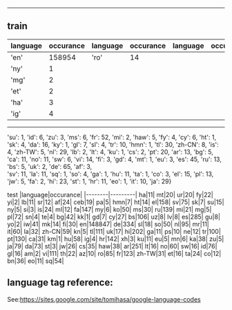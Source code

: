
****
## train

|language|occurance|language|occurance|language|occurance|language|occurance|   
|--------|---------|--------|---------|--------|---------|--------|---------|
|'en'    | 158954  |'ro'    | 14  |   
|'ny'    |      1  |   
|'mg'    |      2  |   
|'et'    |      2  |
|'ha'    |      3  |
|'ig'    |      4  |

****





'su': 1, 
'id': 6, 
'zu': 3, 
'ms': 6, 
'fr': 52, 
'mi': 2, 
'haw': 5, 
'fy': 4, 
'cy': 6, 
'ht': 1, 
'sk': 4, 
'da': 16, 
'ky': 1, 
'gl': 7, 
'sl': 4, 
'tr': 10, 
'hmn': 1, 
'tl': 30, 
'zh-CN': 8, 
'is': 4, 
'zh-TW': 5, 
'nl': 29, 
'lb': 2, 
'lt': 4, 
'ku': 1, 
'cs': 2, 
'pt': 20, 
'ar': 13, 
'bg': 5, 
'ca': 11, 
'no': 11, 
'sw': 6, 
'vi': 14, 
'fi': 3, 
'gd': 4, 
'mt': 1, 
'eu': 3, 
'es': 45, 
'ru': 13, 
'bs': 5, 
'uk': 2, 
'de': 65, 
'af': 3,  
'sv': 11, 
'la': 11, 
'sq': 1, 
'so': 4, 
'ga': 1, 
'hu': 11, 
'ta': 1, 
'co': 3, 
'el': 15, 
'pl': 13, 
'jw': 5, 
'fa': 2, 
'hi': 23, 
'st': 1, 
'hr': 11, 
'eo': 1, 
'it': 10, 
'ja': 29}

test
|language|occurance|
|--------|---------|
ha|11|
mt|20|
ur|20|
fy|22|
yi|2|
lb|11|
sr|12|
af|24|
ceb|19|
pa|5|
hmn|7|
ht|14|
el|158|
sv|75|
sk|7|
su|15|
ny|5|
si|3|
is|24|
ml|12|
fa|147|
my|6|
ko|50|
ms|30|
ru|139|
mi|21|
mg|5|
pl|72|
sn|4|
te|4|
bg|42|
kk|1|
gd|7|
cy|27|
bs|106|
uz|8|
lv|8|
es|285|
gu|8|
yo|2|
iw|41|
mk|14|
fi|30|
en|148847|
de|334|
sl|18|
so|50|
nl|95|
mr|11|
it|60|
la|32|
zh-CN|59|
kn|5|
tl|111|
uk|17|
hi|202|
ga|11|
ps|10|
ne|12|
tr|100|
pt|130|
ca|31|
km|1|
hu|58|
ig|4|
hr|142|
xh|3|
ku|11|
eu|5|
mn|6|
ka|38|
zu|5|
ja|79|
da|73|
st|3|
jw|26|
cs|35|
haw|38|
ar|251|
lt|16|
no|60|
sw|16|
id|76|
gl|16|
am|2|
vi|111|
th|22|
az|10|
ro|85|
fr|123|
zh-TW|31|
et|16|
ta|24|
co|12|
bn|36|
eo|11|
sq|54|






## language tag reference:
See:https://sites.google.com/site/tomihasa/google-language-codes  


